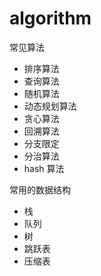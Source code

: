 # algorithm
常见算法
- 排序算法
- 查询算法
- 随机算法
- 动态规划算法
- 贪心算法
- 回溯算法
- 分支限定
- 分治算法
- hash 算法


常用的数据结构
- 栈
- 队列
- 树
- 跳跃表
- 压缩表

